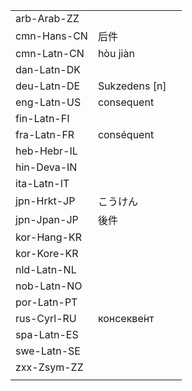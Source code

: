 | | | |
|-|-|-|
| arb-Arab-ZZ |  |  |
| cmn-Hans-CN | 后件 |  |
| cmn-Latn-CN | hòu jiàn |  |
| dan-Latn-DK |  |  |
| deu-Latn-DE | Sukzedens [n] |  |
| eng-Latn-US | consequent |  |
| fin-Latn-FI |  |  |
| fra-Latn-FR | conséquent |  |
| heb-Hebr-IL |  |  |
| hin-Deva-IN |  |  |
| ita-Latn-IT |  |  |
| jpn-Hrkt-JP | こうけん |  |
| jpn-Jpan-JP | 後件 |  |
| kor-Hang-KR |  |  |
| kor-Kore-KR |  |  |
| nld-Latn-NL |  |  |
| nob-Latn-NO |  |  |
| por-Latn-PT |  |  |
| rus-Cyrl-RU | консекве́нт |  |
| spa-Latn-ES |  |  |
| swe-Latn-SE |  |  |
| zxx-Zsym-ZZ |  |  |
|  |  |  |
